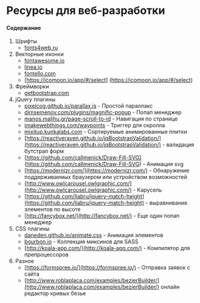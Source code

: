 # Ресурсы для веб-разработки

#### Содержание
1. Шрифты
    - <a href='http://fonts4web.ru/'>fonts4web.ru</a>
2. Векторные иконки
    - [fontawesome.io](http://fontawesome.io/)
    - [linea.io](http://linea.io/)
    - [fontello.com](http://fontello.com/)
    - [https://icomoon.io/app/#/select] (https://icomoon.io/app/#/select)
3. Фреймворки
    - [getbootstrap.com](http://getbootstrap.com/)
4. jQuery плагины
    - [pixelcog.github.io/parallax.js](http://pixelcog.github.io/parallax.js/) - Простой параллакс
    - [dimsemenov.com/plugins/magnific-popup](http://dimsemenov.com/plugins/magnific-popup/) - Попап менеджер
    - [manos.malihu.gr/page-scroll-to-id](http://manos.malihu.gr/page-scroll-to-id/) - Навигация по странице
    - [imakewebthings.com/waypoints](http://imakewebthings.com/waypoints/) - Триггер для скролла
    - [mixitup.kunkalabs.com](https://mixitup.kunkalabs.com/) - Сортируемые анимированные плитки
    - [https://reactiveraven.github.io/jqBootstrapValidation/](https://reactiveraven.github.io/jqBootstrapValidation/) - валидация бутстрап форм
    - [https://github.com/callmenick/Draw-Fill-SVG] (https://github.com/callmenick/Draw-Fill-SVG) - Анимация svg
    - [https://modernizr.com/](https://modernizr.com/) - Обнаружение поддерживаемых браузером или устройством возможностей
    - [http://www.owlcarousel.owlgraphic.com/](http://www.owlcarousel.owlgraphic.com/) - Карусель
    - [https://github.com/liabru/jquery-match-height](https://github.com/liabru/jquery-match-height) - выравнивание элементов по высоте
    - [http://fancybox.net/](http://fancybox.net/) - Еще один попап менеджер
5. CSS плагины
    - [daneden.github.io/animate.css](https://daneden.github.io/animate.css/) - Анимация элементов 
    - [bourbon.io](http://bourbon.io/) - Коллекция миксинов для SASS
    - [http://koala-app.com/](http://koala-app.com/) - Компилятор для препроцессоров
6. Разное
    - [https://formspree.io/](https://formspree.io/) - Отправка заявок с сайта
    - [http://www.roblaplaca.com/examples/bezierBuilder/](http://www.roblaplaca.com/examples/bezierBuilder/) онлайн редактор кривых безье
